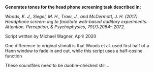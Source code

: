 
**Generates tones for the head phone screening task described in:**

*Woods, K. J., Siegel, M. H., Traer, J., and McDermott, J. H. (2017). Headphone screen- ing to facilitate web-based auditory experiments. Attention, Perception, & Psychophysics, 79(7):2064– 2072.*

Script written by Michael Wagner, April  2020

One difference to original stimuli is that Woods  et al.  used  first  half of a Hann window to fade in and out, while this script uses a half-cosine function

These soundfiles need to be duoble-checked still...

